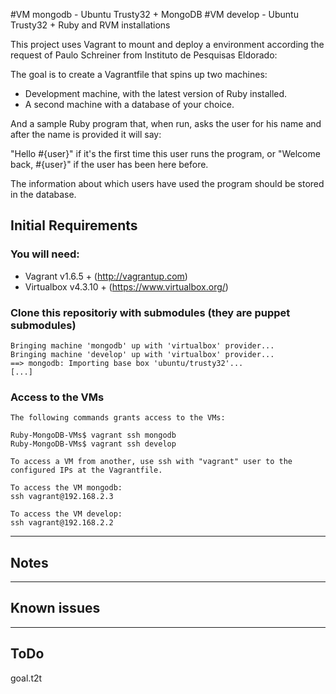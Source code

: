 #VM mongodb - Ubuntu Trusty32 + MongoDB
#VM develop - Ubuntu Trusty32 + Ruby and RVM installations

This project uses Vagrant to mount and deploy a environment
according the request of Paulo Schreiner from Instituto de
Pesquisas Eldorado:

The goal is to create a Vagrantfile that spins up two machines:

 - Development machine, with the latest version of Ruby installed.
 - A second machine with a database of your choice.

And a sample Ruby program that, when run, asks the user for his
name and after the name is provided it will say:

"Hello #{user}" if it's the first time this user runs the program, or
"Welcome back, #{user}" if the user has been here before.

The information about which users have used the program should be
stored in the database.

## Initial Requirements

### You will need:

  * Vagrant v1.6.5 + (http://vagrantup.com)
  * Virtualbox v4.3.10 + (https://www.virtualbox.org/)

### Clone this repositoriy with submodules (they are puppet submodules)
    Bringing machine 'mongodb' up with 'virtualbox' provider...
    Bringing machine 'develop' up with 'virtualbox' provider...
    ==> mongodb: Importing base box 'ubuntu/trusty32'...
    [...]

### Access to the VMs

    The following commands grants access to the VMs:

    Ruby-MongoDB-VMs$ vagrant ssh mongodb
    Ruby-MongoDB-VMs$ vagrant ssh develop

    To access a VM from another, use ssh with "vagrant" user to the
    configured IPs at the Vagrantfile.

    To access the VM mongodb:
    ssh vagrant@192.168.2.3

    To access the VM develop:
    ssh vagrant@192.168.2.2


---

## Notes

---

## Known issues

---

## ToDo

goal.t2t

